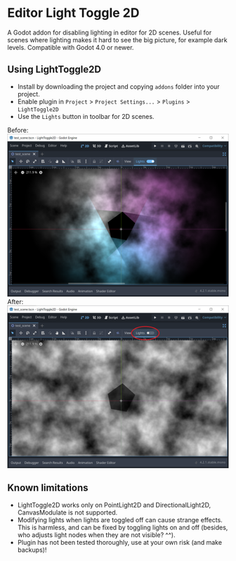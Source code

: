 # Editor Light Toggle 2D
A Godot addon for disabling lighting in editor for 2D scenes. Useful for scenes where lighting makes it hard to see the big picture, for example dark levels. Compatible with Godot 4.0 or newer.

## Using LightToggle2D
* Install by downloading the project and copying `addons` folder into your project.
* Enable plugin in `Project` > `Project Settings...` > `Plugins` > `LightToggle2D`
* Use the `Lights` button in toolbar for 2D scenes.
 
Before:
![screenshot of editor in scene with lights](screenshots/lights_on.png)
After:
![screenshot with lights turned off by light toggle](screenshots/lights_off.png)

## Known limitations
* LightToggle2D works only on PointLight2D and DirectionalLight2D, CanvasModulate is not supported.
* Modifying lights when lights are toggled off can cause strange effects. This is harmless, and can be fixed by toggling lights on and off (besides, who adjusts light nodes when they are not visible? ^^).
* Plugin has not been tested thoroughly, use at your own risk (and make backups)!
